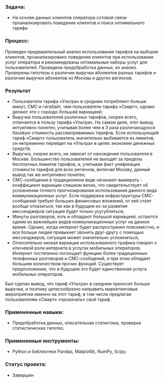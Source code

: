 ### Задача:
- На основе данных клиентов оператора сотовой связи проанализировать поведение клиентов и поиск оптимального тарифа
### Процесс:
Проведен предварительный анализ использования тарифов на выборке клиентов,
проанализировано поведение клиентов при использовании услуг оператора и
рекомендованы оптимальные наборы услуг для пользователей. Проведена предобработка
данных, их анализ. Проверены гипотезы о различии выручки абонентов разных тарифов и
различии выручки абонентов из Москвы и других регионов.
### Результат
- Пользователи тарифа «Ультра» в среднем потребляют больше минут, СМС и гигабайт, чем пользователи тарифа «Смарт», однако делают это с гораздо большей вариацией;
- Выручка пользователей различных тарифов, скорее всего, отличается в пользу тарифа «Ультра». На самом деле, этот вывод интуитивно понятен, учитывая более чем в 3 раза различающуюся базовую стоимость рассматриваемых тарифов. Если использующий тариф «Смарт» пользователь значительно выбивается из лимитов, он непременно перейдет на «Ультра» в целях экономии денежных средств;
- Выручка, скорее всего, не зависит от нахождения пользователя в Москве. Большинство пользователей не выходят за пределы бесплатных лимитов тарифов, и, учитывая факт унификации стоимости тарифов для всех регионов, включая Москву, данный вывод так же интуитивно понятен;
- СМС-сообщения в традиционном виде начинают вымирать - коэффициент вариации слишком велик, что свидетельствует об усложнении точного прогнозирования использования данного вида коммуникационных услуг. Если поддержка инфраструктуры СМС-сообщений требует больших финансовых вложений, от неё стоит вообще отказаться, так как в будущем из-за развития мессенджеров ситуация будет только усугубляться;
- Минуты разговоров, хоть и обладают большой вариацией, остаются одним из важнейших видов коммуникационных услуг на данное время. Однако, когда интернет будет распространен повсеместно, и все больше людей привыкнет звонить друг-другу с помощью мессенджеров, ситуация может значительно усложниться;
- Относительно низкая вариация использованного трафика говорит о ключевой роли интернета в услугах мобильных операторов. Интернет постепенно поглощает функцию более традиционных телефонных разговоров и СМС-сообщений, и при этом обладает большим количеством прочих функций. Существует предположение, что в будущем это будет единственная услуга мобильных операторов.

Был сделан вывод, что тариф «Ультра» в среднем приносит больше выручки, и поэтому целесообразно направить маркетинговые мероприятия именно на этот тариф, в том числе предлагая пользователям «Смарт» «прокачать» свой тариф.
### Примененные навыки: 
- Предобработка данных, описательная статистика, проверка статистических гипотез.
### Примененные инструменты: 
- Python и библиотеки Pandas, Matplotlib, NumPy, Scipy.
### Статус проекта:
- Завершен

